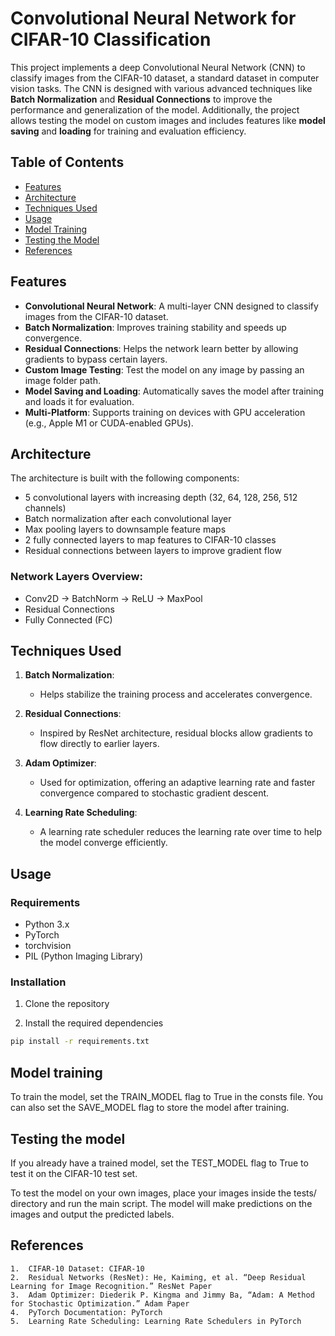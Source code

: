 # Convolutional Neural Network for CIFAR-10 Classification

This project implements a deep Convolutional Neural Network (CNN) to classify images from the CIFAR-10 dataset, a standard dataset in computer vision tasks. The CNN is designed with various advanced techniques like **Batch Normalization** and **Residual Connections** to improve the performance and generalization of the model. Additionally, the project allows testing the model on custom images and includes features like **model saving** and **loading** for training and evaluation efficiency.

## Table of Contents

- [Features](#features)
- [Architecture](#architecture)
- [Techniques Used](#techniques-used)
- [Usage](#usage)
- [Model Training](#model-training)
- [Testing the Model](#testing-the-model)
- [References](#references)

## Features

- **Convolutional Neural Network**: A multi-layer CNN designed to classify images from the CIFAR-10 dataset.
- **Batch Normalization**: Improves training stability and speeds up convergence.
- **Residual Connections**: Helps the network learn better by allowing gradients to bypass certain layers.
- **Custom Image Testing**: Test the model on any image by passing an image folder path.
- **Model Saving and Loading**: Automatically saves the model after training and loads it for evaluation.
- **Multi-Platform**: Supports training on devices with GPU acceleration (e.g., Apple M1 or CUDA-enabled GPUs).

## Architecture

The architecture is built with the following components:

- 5 convolutional layers with increasing depth (32, 64, 128, 256, 512 channels)
- Batch normalization after each convolutional layer
- Max pooling layers to downsample feature maps
- 2 fully connected layers to map features to CIFAR-10 classes
- Residual connections between layers to improve gradient flow

### Network Layers Overview:

- Conv2D -> BatchNorm -> ReLU -> MaxPool
- Residual Connections
- Fully Connected (FC)

## Techniques Used

1. **Batch Normalization**:
   - Helps stabilize the training process and accelerates convergence.
   
2. **Residual Connections**:
   - Inspired by ResNet architecture, residual blocks allow gradients to flow directly to earlier layers.

3. **Adam Optimizer**:
   - Used for optimization, offering an adaptive learning rate and faster convergence compared to stochastic gradient descent.

4. **Learning Rate Scheduling**:
   - A learning rate scheduler reduces the learning rate over time to help the model converge efficiently.

## Usage

### Requirements

- Python 3.x
- PyTorch
- torchvision
- PIL (Python Imaging Library)

### Installation

1. Clone the repository

2. Install the required dependencies
```bash 
pip install -r requirements.txt
```

## Model training

To train the model, set the TRAIN_MODEL flag to True in the consts file. You can also set the SAVE_MODEL flag to store the model after training.

## Testing the model

If you already have a trained model, set the TEST_MODEL flag to True to test it on the CIFAR-10 test set.

To test the model on your own images, place your images inside the tests/ directory and run the main script. The model will make predictions on the images and output the predicted labels.

## References
	1.	CIFAR-10 Dataset: CIFAR-10
	2.	Residual Networks (ResNet): He, Kaiming, et al. “Deep Residual Learning for Image Recognition.” ResNet Paper
	3.	Adam Optimizer: Diederik P. Kingma and Jimmy Ba, “Adam: A Method for Stochastic Optimization.” Adam Paper
	4.	PyTorch Documentation: PyTorch
	5.	Learning Rate Scheduling: Learning Rate Schedulers in PyTorch



